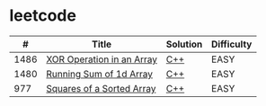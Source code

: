 # leetcode

| # | Title | Solution | Difficulty |
|---| ----- | -------- | ---------- |
|1486|[XOR Operation in an Array](https://leetcode.com/problems/xor-operation-in-an-array/)|[C++](./cpp/xorOperationInAnArray.cpp)|EASY|
|1480|[Running Sum of 1d Array](https://leetcode.com/problems/running-sum-of-1d-array/)|[C++](./cpp/runningSumOf1dArray.cpp)|EASY|
|977|[Squares of a Sorted Array](https://leetcode.com/problems/squares-of-a-sorted-array/)|[C++](./cpp/squaresOfASortedArray.cpp)|EASY|
